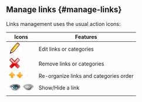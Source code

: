 ## Manage links {#manage-links}

Links management uses the usual action icons:

| Icons | Features |
| --- | --- |
| ![](../assets/graphics221.png) | Edit links or categories |
| ![](../assets/images158.png) | Remove links or categories |
| ![](../assets/images159.png) | Re-organize links and categories order |
| ![](../assets/images161.png) ![](../assets/images160.png) | Show/Hide a link |